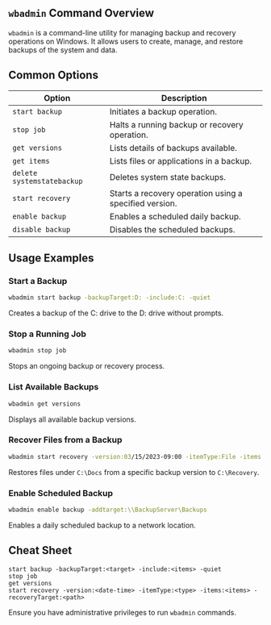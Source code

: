 ## `wbadmin` Command Overview

`wbadmin` is a command-line utility for managing backup and recovery operations on Windows. It allows users to create, manage, and restore backups of the system and data.

## Common Options

| Option                | Description                                           |
|-----------------------|-------------------------------------------------------|
| `start backup`        | Initiates a backup operation.                         |
| `stop job`            | Halts a running backup or recovery operation.         |
| `get versions`        | Lists details of backups available.                   |
| `get items`           | Lists files or applications in a backup.              |
| `delete systemstatebackup` | Deletes system state backups.                    |
| `start recovery`      | Starts a recovery operation using a specified version.|
| `enable backup`       | Enables a scheduled daily backup.                     |
| `disable backup`      | Disables the scheduled backups.                       |

## Usage Examples

### Start a Backup

```bash
wbadmin start backup -backupTarget:D: -include:C: -quiet
```

Creates a backup of the C: drive to the D: drive without prompts.

### Stop a Running Job

```bash
wbadmin stop job
```

Stops an ongoing backup or recovery process.

### List Available Backups

```bash
wbadmin get versions
```

Displays all available backup versions.

### Recover Files from a Backup

```bash
wbadmin start recovery -version:03/15/2023-09:00 -itemType:File -items:C:\Docs -recoveryTarget:C:\Recovery
```

Restores files under `C:\Docs` from a specific backup version to `C:\Recovery`.

### Enable Scheduled Backup

```bash
wbadmin enable backup -addtarget:\\BackupServer\Backups
```

Enables a daily scheduled backup to a network location.

## Cheat Sheet

```plaintext
start backup -backupTarget:<target> -include:<items> -quiet
stop job
get versions
start recovery -version:<date-time> -itemType:<type> -items:<items> -recoveryTarget:<path>
```

Ensure you have administrative privileges to run `wbadmin` commands.
